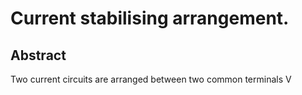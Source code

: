 # Current stabilising arrangement.

## Abstract
Two current circuits are arranged between two common terminals V